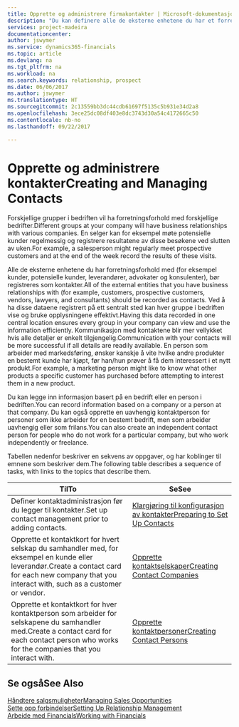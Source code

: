 ```yaml
---
title: Opprette og administrere firmakontakter | Microsoft-dokumentasjon
description: "Du kan definere alle de eksterne enhetene du har et forretningsforhold til (for eksempel prospekter, kunder, leverandører og konsulenter), som kontakter."
services: project-madeira
documentationcenter: 
author: jswymer
ms.service: dynamics365-financials
ms.topic: article
ms.devlang: na
ms.tgt_pltfrm: na
ms.workload: na
ms.search.keywords: relationship, prospect
ms.date: 06/06/2017
ms.author: jswymer
ms.translationtype: HT
ms.sourcegitcommit: 2c13559bb3dc44cdb61697f5135c5b931e34d2a8
ms.openlocfilehash: 3ece25dc08df403e8dc3743d30a54c4172665c50
ms.contentlocale: nb-no
ms.lasthandoff: 09/22/2017

---
```

# <a name="creating-and-managing-contacts"></a><span data-ttu-id="20ddc-103">Opprette og administrere kontakter</span><span class="sxs-lookup"><span data-stu-id="20ddc-103">Creating and Managing Contacts</span></span>
<span data-ttu-id="20ddc-104">Forskjellige grupper i bedriften vil ha forretningsforhold med forskjellige bedrifter.</span><span class="sxs-lookup"><span data-stu-id="20ddc-104">Different groups at your company will have business relationships with various companies.</span></span> <span data-ttu-id="20ddc-105">En selger kan for eksempel møte potensielle kunder regelmessig og registrere resultatene av disse besøkene ved slutten av uken.</span><span class="sxs-lookup"><span data-stu-id="20ddc-105">For example, a salesperson might regularly meet prospective customers and at the end of the week record the results of these visits.</span></span>

<span data-ttu-id="20ddc-106">Alle de eksterne enhetene du har forretningsforhold med (for eksempel kunder, potensielle kunder, leverandører, advokater og konsulenter), bør registreres som kontakter.</span><span class="sxs-lookup"><span data-stu-id="20ddc-106">All of the external entities that you have business relationships with (for example, customers, prospective customers, vendors, lawyers, and consultants) should be recorded as contacts.</span></span> <span data-ttu-id="20ddc-107">Ved å ha disse dataene registrert på ett sentralt sted kan hver gruppe i bedriften vise og bruke opplysningene effektivt.</span><span class="sxs-lookup"><span data-stu-id="20ddc-107">Having this data recorded in one central location ensures every group in your company can view and use the information efficiently.</span></span> <span data-ttu-id="20ddc-108">Kommunikasjon med kontaktene blir mer vellykket hvis alle detaljer er enkelt tilgjengelig.</span><span class="sxs-lookup"><span data-stu-id="20ddc-108">Communication with your contacts will be more successful if all details are readily available.</span></span> <span data-ttu-id="20ddc-109">En person som arbeider med markedsføring, ønsker kanskje å vite hvilke andre produkter en bestemt kunde har kjøpt, før han/hun prøver å få dem interessert i et nytt produkt.</span><span class="sxs-lookup"><span data-stu-id="20ddc-109">For example, a marketing person might like to know what other products a specific customer has purchased before attempting to interest them in a new product.</span></span>

<span data-ttu-id="20ddc-110">Du kan legge inn informasjon basert på en bedrift eller en person i bedriften.</span><span class="sxs-lookup"><span data-stu-id="20ddc-110">You can record information based on a company or a person at that company.</span></span> <span data-ttu-id="20ddc-111">Du kan også opprette en uavhengig kontaktperson for personer som ikke arbeider for en bestemt bedrift, men som arbeider uavhengig eller som frilans.</span><span class="sxs-lookup"><span data-stu-id="20ddc-111">You can also create an independent contact person for people who do not work for a particular company, but who work independently or freelance.</span></span>

<span data-ttu-id="20ddc-112">Tabellen nedenfor beskriver en sekvens av oppgaver, og har koblinger til emnene som beskriver dem.</span><span class="sxs-lookup"><span data-stu-id="20ddc-112">The following table describes a sequence of tasks, with links to the topics that describe them.</span></span> 

| <span data-ttu-id="20ddc-113">Til</span><span class="sxs-lookup"><span data-stu-id="20ddc-113">To</span></span> | <span data-ttu-id="20ddc-114">Se</span><span class="sxs-lookup"><span data-stu-id="20ddc-114">See</span></span> |
| --- | --- |
| <span data-ttu-id="20ddc-115">Definer kontaktadministrasjon før du legger til kontakter.</span><span class="sxs-lookup"><span data-stu-id="20ddc-115">Set up contact management prior to adding contacts.</span></span> |[<span data-ttu-id="20ddc-116">Klargjøring til konfigurasjon av kontakter</span><span class="sxs-lookup"><span data-stu-id="20ddc-116">Preparing to Set Up Contacts</span></span>](marketing-setup-contacts.md) |
| <span data-ttu-id="20ddc-117">Opprette et kontaktkort for hvert selskap du samhandler med, for eksempel en kunde eller leverandør.</span><span class="sxs-lookup"><span data-stu-id="20ddc-117">Create a contact card for each new company that you interact with, such as a customer or vendor.</span></span> |[<span data-ttu-id="20ddc-118">Opprette kontaktselskaper</span><span class="sxs-lookup"><span data-stu-id="20ddc-118">Creating Contact Companies</span></span>](marketing-create-contact-companies.md) |
| <span data-ttu-id="20ddc-119">Opprette et kontaktkort for hver kontaktperson som arbeider for selskapene du samhandler med.</span><span class="sxs-lookup"><span data-stu-id="20ddc-119">Create a contact card for each contact person who works for the companies that you interact with.</span></span> |[<span data-ttu-id="20ddc-120">Opprette kontaktpersoner</span><span class="sxs-lookup"><span data-stu-id="20ddc-120">Creating Contact Persons</span></span>](marketing-create-contact-persons.md) |

## <a name="see-also"></a><span data-ttu-id="20ddc-121">Se også</span><span class="sxs-lookup"><span data-stu-id="20ddc-121">See Also</span></span>
[<span data-ttu-id="20ddc-122">Håndtere salgsmuligheter</span><span class="sxs-lookup"><span data-stu-id="20ddc-122">Managing Sales Opportunities</span></span>](marketing-manage-sales-opportunities.md)  
[<span data-ttu-id="20ddc-123">Sette opp forbindelser</span><span class="sxs-lookup"><span data-stu-id="20ddc-123">Setting Up Relationship Management</span></span>](marketing-setup-marketing.md)  
[<span data-ttu-id="20ddc-124">Arbeide med Financials</span><span class="sxs-lookup"><span data-stu-id="20ddc-124">Working with Financials</span></span>](ui-work-product.md)  

